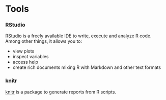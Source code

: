 
# Tools

### RStudio

[RStudio](https://www.rstudio.com/) is a freely available IDE to write, execute and analyze R code. Among other things, it allows you to:

* view plots
* inspect variables
* access help
* create rich documents mixing R with Markdown and other text formats

### knitr

[knitr](https://yihui.name/knitr/) is a package to generate reports from R scripts.
